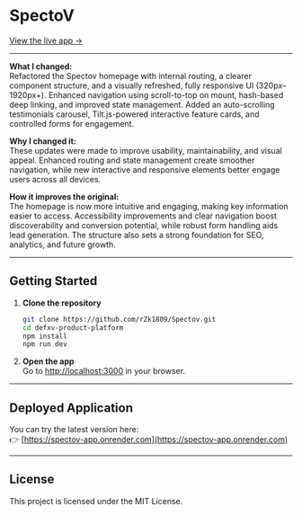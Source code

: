 # SpectoV

[View the live app →](https://spectov-app.onrender.com)

---

**What I changed:**  
Refactored the Spectov homepage with internal routing, a clearer component structure, and a visually refreshed, fully responsive UI (320px–1920px+). Enhanced navigation using scroll-to-top on mount, hash-based deep linking, and improved state management. Added an auto-scrolling testimonials carousel, Tilt.js-powered interactive feature cards, and controlled forms for engagement.

**Why I changed it:**  
These updates were made to improve usability, maintainability, and visual appeal. Enhanced routing and state management create smoother navigation, while new interactive and responsive elements better engage users across all devices.

**How it improves the original:**  
The homepage is now more intuitive and engaging, making key information easier to access. Accessibility improvements and clear navigation boost discoverability and conversion potential, while robust form handling aids lead generation. The structure also sets a strong foundation for SEO, analytics, and future growth.

---

## Getting Started

1. **Clone the repository**
    ```bash
    git clone https://github.com/rZk1809/Spectov.git
    cd defxv-product-platform
    npm install
    npm run dev
    ```

2. **Open the app**  
   Go to [http://localhost:3000](http://localhost:3000) in your browser.

---

## Deployed Application

You can try the latest version here:  
👉 [https://spectov-app.onrender.com](https://spectov-app.onrender.com)

---

## License

This project is licensed under the MIT License.

